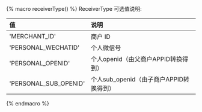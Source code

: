 {% macro receiverType() %}
ReceiverType 可选值说明:

| 值                    | 说明                                   |
| :-------------------- | :------------------------------------- |
| 'MERCHANT_ID'         | 商户 ID                                |
| 'PERSONAL_WECHATID'   | 个人微信号                             |
| 'PERSONAL_OPENID'     | 个人openid（由父商户APPID转换得到）    |
| 'PERSONAL_SUB_OPENID' | 个人sub_openid（由子商户APPID转换得到）|
{% endmacro %}
